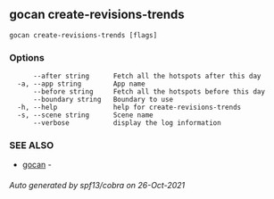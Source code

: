 ## gocan create-revisions-trends



```
gocan create-revisions-trends [flags]
```

### Options

```
      --after string      Fetch all the hotspots after this day
  -a, --app string        App name
      --before string     Fetch all the hotspots before this day
      --boundary string   Boundary to use
  -h, --help              help for create-revisions-trends
  -s, --scene string      Scene name
      --verbose           display the log information
```

### SEE ALSO

* [gocan](gocan.md)	 - 

###### Auto generated by spf13/cobra on 26-Oct-2021
